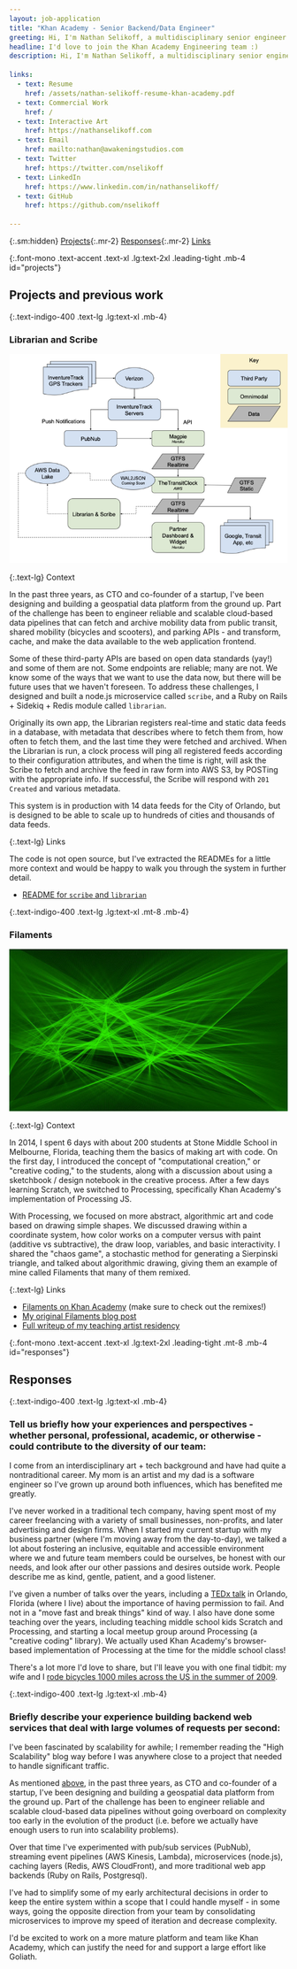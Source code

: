 ```yaml
---
layout: job-application
title: "Khan Academy - Senior Backend/Data Engineer"
greeting: Hi, I'm Nathan Selikoff, a multidisciplinary senior engineer!
headline: I'd love to join the Khan Academy Engineering team :)
description: Hi, I'm Nathan Selikoff, a multidisciplinary senior engineer, and I'd love to join the Khan Academy Engineering team :)

links:
  - text: Resume
    href: /assets/nathan-selikoff-resume-khan-academy.pdf
  - text: Commercial Work
    href: /
  - text: Interactive Art
    href: https://nathanselikoff.com
  - text: Email
    href: mailto:nathan@awakeningstudios.com
  - text: Twitter
    href: https://twitter.com/nselikoff
  - text: LinkedIn
    href: https://www.linkedin.com/in/nathanselikoff/
  - text: GitHub
    href: https://github.com/nselikoff

---
```


{:.sm:hidden}
[Projects](#projects){:.mr-2}
[Responses](#responses){:.mr-2}
[Links](#links)

{:.font-mono .text-accent .text-xl .lg:text-2xl .leading-tight .mb-4 id="projects"}
## Projects and previous work

{:.text-indigo-400 .text-lg .lg:text-xl .mb-4}
### Librarian and Scribe

![Omnimodal Realtime Data Flow](/assets/img/jobs/omnimodal-realtime-data-flow-720w.png)

{:.text-lg}
Context

In the past three years, as CTO and co-founder of a startup, I've been designing and building a geospatial data platform from the ground up. Part of the challenge has been to engineer reliable and scalable cloud-based data pipelines that can fetch and archive mobility data from public transit, shared mobility (bicycles and scooters), and parking APIs - and transform, cache, and make the data available to the web application frontend.

Some of these third-party APIs are based on open data standards (yay!) and some of them are not. Some endpoints are reliable; many are not. We know some of the ways that we want to use the data now, but there will be future uses that we haven't foreseen. To address these challenges, I designed and built a node.js microservice called `scribe`, and a Ruby on Rails + Sidekiq + Redis module called `librarian`.

Originally its own app, the Librarian registers real-time and static data feeds in a database, with metadata that describes where to fetch them from, how often to fetch them, and the last time they were fetched and archived. When the Librarian is run, a clock process will ping all registered feeds according to their configuration attributes, and when the time is right, will ask the Scribe to fetch and archive the feed in raw form into AWS S3, by POSTing with the appropriate info. If successful, the Scribe will respond with `201 Created` and various metadata.

This system is in production with 14 data feeds for the City of Orlando, but is designed to be able to scale up to hundreds of cities and thousands of data feeds.

{:.text-lg}
Links

The code is not open source, but I've extracted the READMEs for a little more context and would be happy to walk you through the system in further detail.

* [README for `scribe` and `librarian`](https://gist.github.com/nselikoff/77f00f055832d99543190fcaac6aa47c)

{:.text-indigo-400 .text-lg .lg:text-xl .mt-8 .mb-4}
### Filaments

![Filaments](/assets/img/jobs/filaments_0.jpg)

{:.text-lg}
Context

In 2014, I spent 6 days with about 200 students at Stone Middle School in Melbourne, Florida, teaching them the basics of making art with code. On the first day, I introduced the concept of "computational creation," or "creative coding," to the students, along with a discussion about using a sketchbook / design notebook in the creative process. After a few days learning Scratch, we switched to Processing, specifically Khan Academy's implementation of Processing JS.

With Processing, we focused on more abstract, algorithmic art and code based on drawing simple shapes. We discussed drawing within a coordinate system, how color works on a computer versus with paint (additive vs subtractive), the draw loop, variables, and basic interactivity. I shared the "chaos game", a stochastic method for generating a Sierpinski triangle, and talked about algorithmic drawing, giving them an example of mine called Filaments that many of them remixed.

{:.text-lg}
Links

* [Filaments on Khan Academy](https://www.khanacademy.org/computer-programming/filaments/2396343163) (make sure to check out the remixes!)
* [My original Filaments blog post](https://nathanselikoff.com/698/code-sketches/filaments)
* [Full writeup of my teaching artist residency](https://nathanselikoff.com/2316/events/teaching-artist-residency-stone-middle-school)


{:.font-mono .text-accent .text-xl .lg:text-2xl .leading-tight .mt-8 .mb-4 id="responses"}
## Responses

{:.text-indigo-400 .text-lg .lg:text-xl .mb-4}
### Tell us briefly how your experiences and perspectives - whether personal, professional, academic, or otherwise - could contribute to the diversity of our team:

I come from an interdisciplinary art + tech background and have had quite a nontraditional career. My mom is an artist and my dad is a software engineer so I've grown up around both influences, which has benefited me greatly.

I've never worked in a traditional tech company, having spent most of my career freelancing with a variety of small businesses, non-profits, and later advertising and design firms. When I started my current startup with my business partner (where I'm moving away from the day-to-day), we talked a lot about fostering an inclusive, equitable and accessible environment where we and future team members could be ourselves, be honest with our needs, and look after our other passions and desires outside work. People describe me as kind, gentle, patient, and a good listener.

I've given a number of talks over the years, including a [TEDx talk](https://www.youtube.com/watch?v=5v9wHJJ6uDQ) in Orlando, Florida (where I live) about the importance of having permission to fail. And not in a "move fast and break things" kind of way. I also have done some teaching over the years, including teaching middle school kids Scratch and Processing, and starting a local meetup group around Processing (a "creative coding" library). We actually used Khan Academy's browser-based implementation of Processing at the time for the middle school class!

There's a lot more I'd love to share, but I'll leave you with one final tidbit: my wife and I [rode bicycles 1000 miles across the US in the summer of 2009](https://www.youtube.com/watch?v=fKYUrGmXqIk).

{:.text-indigo-400 .text-lg .lg:text-xl .mb-4}
### Briefly describe your experience building backend web services that deal with large volumes of requests per second:

I've been fascinated by scalability for awhile; I remember reading the "High Scalability" blog way before I was anywhere close to a project that needed to handle significant traffic.

As mentioned [above](#projects), in the past three years, as CTO and co-founder of a startup, I've been designing and building a geospatial data platform from the ground up. Part of the challenge has been to engineer reliable and scalable cloud-based data pipelines without going overboard on complexity too early in the evolution of the product (i.e. before we actually have enough users to run into scalability problems).

Over that time I've experimented with pub/sub services (PubNub), streaming event pipelines (AWS Kinesis, Lambda), microservices (node.js), caching layers (Redis, AWS CloudFront), and more traditional web app backends (Ruby on Rails, Postgresql).

I've had to simplify some of my early architectural decisions in order to keep the entire system within a scope that I could handle myself - in some ways, going the opposite direction from your team by consolidating microservices to improve my speed of iteration and decrease complexity.

I'd be excited to work on a more mature platform and team like Khan Academy, which can justify the need for and support a large effort like Goliath.
